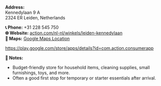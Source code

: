 
**Address:**  
Kennedylaan 9 A  
2324 ER Leiden, Netherlands

**📞 Phone:** +31 228 545 750  
**🌐 Website:** [action.com/nl-nl/winkels/leiden-kennedylaan](https://www.action.com/nl-nl/winkels/leiden-kennedylaan/?utm_campaign=localbusiness&utm_source=google&utm_medium=organic&utm_content=1258)  
**📍 Maps:** [Google Maps Location](https://maps.app.goo.gl/NRPmhLP33timjMww5)

https://play.google.com/store/apps/details?id=com.action.consumerapp


**📝 Notes:**  
- Budget-friendly store for household items, cleaning supplies, small furnishings, toys, and more.  
- Often a good first stop for temporary or starter essentials after arrival.
